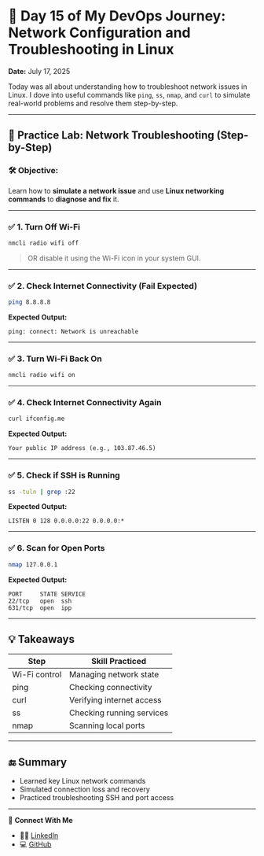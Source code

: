 # 🚀 Day 15 of My DevOps Journey: Network Configuration and Troubleshooting in Linux

**Date:** July 17, 2025

Today was all about understanding how to troubleshoot network issues in Linux. I dove into useful commands like `ping`, `ss`, `nmap`, and `curl` to simulate real-world problems and resolve them step-by-step.

---

## 🧪 Practice Lab: Network Troubleshooting (Step-by-Step)

### 🛠️ Objective:
Learn how to **simulate a network issue** and use **Linux networking commands** to **diagnose and fix** it.

---

### ✅ 1. Turn Off Wi-Fi

```bash
nmcli radio wifi off
```
> OR disable it using the Wi-Fi icon in your system GUI.

---

### ✅ 2. Check Internet Connectivity (Fail Expected)

```bash
ping 8.8.8.8
```

**Expected Output:**
```
ping: connect: Network is unreachable
```

---

### ✅ 3. Turn Wi-Fi Back On

```bash
nmcli radio wifi on
```

---

### ✅ 4. Check Internet Connectivity Again

```bash
curl ifconfig.me
```

**Expected Output:**
```
Your public IP address (e.g., 103.87.46.5)
```

---

### ✅ 5. Check if SSH is Running

```bash
ss -tuln | grep :22
```

**Expected Output:**
```
LISTEN 0 128 0.0.0.0:22 0.0.0.0:*  
```

---

### ✅ 6. Scan for Open Ports

```bash
nmap 127.0.0.1
```

**Expected Output:**
```
PORT     STATE SERVICE
22/tcp   open  ssh
631/tcp  open  ipp
```

---

## 💡 Takeaways

| Step | Skill Practiced |
|------|------------------|
| Wi-Fi control | Managing network state |
| ping | Checking connectivity |
| curl | Verifying internet access |
| ss | Checking running services |
| nmap | Scanning local ports |

---

## 🔚 Summary

- Learned key Linux network commands
- Simulated connection loss and recovery
- Practiced troubleshooting SSH and port access

---

🔗 **Connect With Me**
- 🧑‍💼 [LinkedIn](https://linkedin.com/in/ritesh-singh-092b84340)
- 💻 [GitHub](https://github.com/ritesh355)


